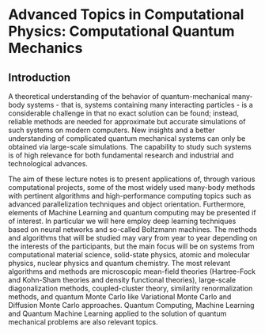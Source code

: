 # Advanced Topics in Computational Physics: Computational Quantum Mechanics

## Introduction

A theoretical understanding of the behavior of quantum-mechanical
many-body systems - that is, systems containing many interacting
particles - is a considerable challenge in that no exact solution can
be found; instead, reliable methods are needed for approximate but
accurate simulations of such systems on modern computers. New insights
and a better understanding of complicated quantum mechanical systems
can only be obtained via large-scale simulations. The capability to
study such systems is of high relevance for both fundamental research
and industrial and technological advances.

The aim of these lecture notes is to present applications of, through various
computational projects, some of the most widely used many-body methods
with pertinent algorithms and high-performance computing topics such
as advanced parallelization techniques and object
orientation. Furthermore, elements of Machine Learning and quantum
computing may be presented if of interest. In particular we will here
employ deep learning techniques based on neural networks and so-called
Boltzmann machines.  The methods and algorithms that will be studied
may vary from year to year depending on the interests of the
participants, but the main focus will be on systems from computational
material science, solid-state physics, atomic and molecular physics,
nuclear physics and quantum chemistry. The most relevant algorithms
and methods are microscopic mean-field theories (Hartree-Fock and
Kohn-Sham theories and density functional theories), large-scale
diagonalization methods, coupled-cluster theory, similarity
renormalization methods, and quantum Monte Carlo like Variational
Monte Carlo and Diffusion Monte Carlo approaches.
Quantum Computing, Machine Learning and Quantum Machine Learning applied to the solution of quantum mechanical problems are also relevant topics.



